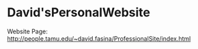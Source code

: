 # David'sPersonalWebsite
Website Page: http://people.tamu.edu/~david.fasina/ProfessionalSite/index.html
